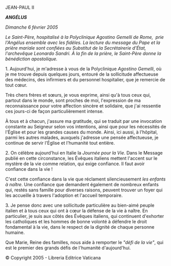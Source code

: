 JEAN-PAUL II

***ANGÉLUS***

*Dimanche 6 février 2005*

*Le Saint-Père, hospitalisé à la Polyclinique Agostino Gemelli de Rome,  prie l'Angélus ensemble avec les fidèles. La lecture du message du Pape et la prière mariale sont confiées au Substitut de la Secrétairerie d'État, l'archevêque Leonardo Sandri. À la fin de la prière, le Saint-Père donne la bénédiction apostolique.*

1. Aujourd'hui, je m'adresse à vous de la Polyclinique *Agostino Gemelli*, où je me trouve depuis quelques jours, entouré de la sollicitude affectueuse des médecins, des infirmiers et du personnel hospitalier, que je remercie de tout cœur.

Très chers frères et sœurs, je vous exprime, ainsi qu'à tous ceux qui, partout dans le monde, sont proches de moi, l'expression de ma reconnaissance pour votre affection sincère et solidaire, que j'ai ressentie ces jours-ci de façon particulièrement intense.

À tous et à chacun, j'assure ma gratitude, qui se traduit par une invocation constante au Seigneur selon vos intentions, ainsi que pour les nécessités de l'Église et pour les grandes causes du monde. Ainsi, ici aussi, à l'hôpital, parmi les autres malades, auxquels j'adresse une pensée affectueuse, je continue de servir l'Église et l'humanité tout entière.

2. On célèbre aujourd'hui en Italie la *Journée pour la Vie*. Dans le Message publié en cette circonstance, les Évêques italiens mettent l'accent sur le mystère de la vie comme relation, qui exige confiance. Il faut avoir confiance dans la vie !

C'est cette confiance dans la vie que réclament silencieusement *les enfants à naître*. Une confiance que demandent également de nombreux enfants qui, restés sans famille pour diverses raisons, peuvent trouver un foyer qui les accueille à travers l'adoption et l'accueil temporaire.

3. Je pense donc avec une sollicitude particulière au bien-aimé peuple italien et à tous ceux qui ont à cœur la défense de la vie à naître. En particulier, je suis aux côtés des Évêques italiens, qui continuent d'exhorter les catholiques et les hommes de bonne volonté à défendre le droit fondamental à la vie, dans le respect de la dignité de chaque personne humaine.

Que Marie, Reine des familles, nous aide à remporter le *"défi de la vie"*, qui est le premier des grands défis de l'humanité d'aujourd'hui.

© Copyright 2005 - Libreria Editrice Vaticana